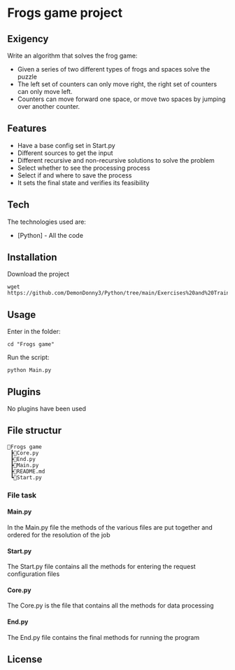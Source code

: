 # Frogs game project
## Exigency
Write an algorithm that solves the frog game:
- Given a series of two different types of frogs and spaces solve the puzzle
- The left set of counters can only move right, the right set of counters can only move left.
- Counters can move forward one space, or move two spaces by jumping over another counter.

## Features

- Have a base config set in Start.py
- Different sources to get the input
- Different recursive and non-recursive solutions to solve the problem
- Select whether to see the processing process
- Select if and where to save the process
- It sets the final state and verifies its feasibility

## Tech
The technologies used are:

- [Python] - All the code

## Installation
Download the project

```
wget https://github.com/DemonDonny3/Python/tree/main/Exercises%20and%20Training/Exercises/Frogs%20game
```

## Usage
Enter in the folder:

```
cd "Frogs game"
```

Run the script:

```
python Main.py
```

## Plugins
No plugins have been used

## File structur
```
📂Frogs game
 ┣📜Core.py
 ┣📜End.py
 ┣📜Main.py
 ┣📜README.md
 ┗📜Start.py
```

### File task
#### Main.py
In the Main.py file the methods of the various files are put together and ordered for the resolution of the job

#### Start.py
The Start.py file contains all the methods for entering the request configuration files

#### Core.py
The Core.py is the file that contains all the methods for data processing

#### End.py
The End.py file contains the final methods for running the program

## License